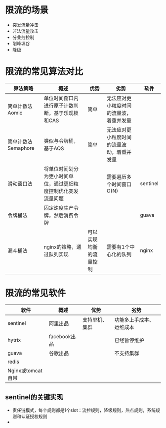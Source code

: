 # 限流的场景
- 突发流量冲击
- 非法流量攻击
- 分业务控制
- 削峰填谷
- 降级

# 限流的常见算法对比
| 算法策略  |  概述 | 优势  |  劣势 | 软件 |
|---|---|---|---|---|
| 简单计数法Aomic  | 单位时间窗口内进行原子计数判断，基于乐观锁和CAS  | 简单   | 无法应对更小粒度时间的流量波，着重并发量  | |
| 简单计数法Semaphore  | 类似与令牌桶，基于AQS  | 简单   | 无法应对更小粒度时间的流量波动，着重并发量   | |
| 滑动窗口法  | 将单位时间划分为更小时间单位，通过更细粒度控制优化突发流量问题  |   |  需要遍历多个时间窗口O(N) | sentinel |
|  令牌桶法 | 固定速度生产令牌，然后消费令牌  |   |   | guava| 
|  漏斗桶法 | nginx的策略，通过队列实现  | 可以实现均衡的流量控制  |  需要有1个中心化的队列 | nginx |


# 限流的常见软件
|  软件 | 概述  | 优势  | 劣势  |
|---|---|---|---|
|  sentinel | 阿里出品  | 支持单机、集群  | 功能多上手成本、运维成本  |
|  hytrix |  facebook出品 |   |  已经暂停维护 |
| guava | 谷歌出品 | | 不支持集群 |
| redis | | | |
| Nginx或tomcat自带 | | | |

## sentinel的关键实现
- 责任链模式，每个规则都是1个slot：流控规则，降级规则，热点规则，系统规则和认证授权规则
- 
